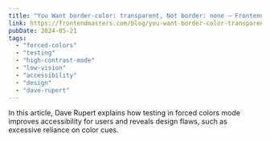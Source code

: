 ```yaml
---
title: "You Want border-color: transparent, Not border: none – Frontend Masters Blog"
link: https://frontendmasters.com/blog/you-want-border-color-transparent-not-border-none/
pubDate: 2024-05-21
tags:
  - "forced-colors"
  - "testing"
  - "high-contrast-mode"
  - "low-vision"
  - "accessibility"
  - "design"
  - "dave-rupert"
---
```


In this article, Dave Rupert explains how testing in forced colors mode improves accessibility for users and reveals design flaws, such as excessive reliance on color cues.
